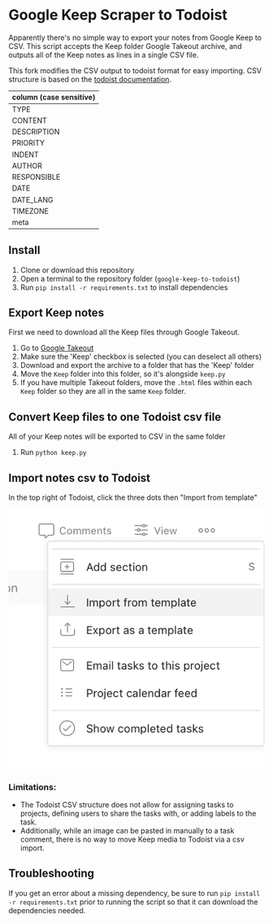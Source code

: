 # Google Keep Scraper to Todoist
Apparently there's no simple way to export your notes from Google Keep to CSV. 
This script accepts the Keep folder Google Takeout archive, and outputs all of the Keep notes as lines in a 
single CSV file.

This fork modifies the CSV output to todoist format for easy importing. CSV structure is based on the [todoist documentation](https://todoist.com/help/articles/how-to-format-your-csv-file-so-you-can-import-it-into-todoist).   

| column  (case sensitive)|
| --- |
| TYPE |
| CONTENT |
| DESCRIPTION |
| PRIORITY |
| INDENT |
| AUTHOR |
| RESPONSIBLE |
| DATE |
| DATE_LANG |
| TIMEZONE |
| meta |

## Install
1. Clone or download this repository
1. Open a terminal to the repository folder (`google-keep-to-todoist`)
1. Run `pip install -r requirements.txt` to install dependencies

## Export Keep notes
First we need to download all the Keep files through Google Takeout.
1. Go to [Google Takeout](https://takeout.google.com/settings/takeout)
2. Make sure the 'Keep' checkbox is selected (you can deselect all others)
3. Download and export the archive to a folder that has the 'Keep' folder
4. Move the `Keep` folder into this folder, so it's alongside `keep.py`
5. If you have multiple Takeout folders, move the `.html` files within each `Keep` folder so they are all in the same `Keep` folder.   

## Convert Keep files to one Todoist csv file
All of your Keep notes will be exported to CSV in the same folder
1. Run `python keep.py`

## Import notes csv to Todoist

In the top right of Todoist, click the three dots then "Import from template"

![Import](img/import.png)

### Limitations:
* The Todoist CSV structure does not allow for assigning tasks to projects, defining users to share the tasks with, or adding labels to the task.
* Additionally, while an image can be pasted in manually to a task comment, there is no way to move Keep media to Todoist via a csv import.   

## Troubleshooting
If you get an error about a missing dependency, be sure to run `pip install -r requirements.txt` prior to running the script so that it can download the dependencies needed.
